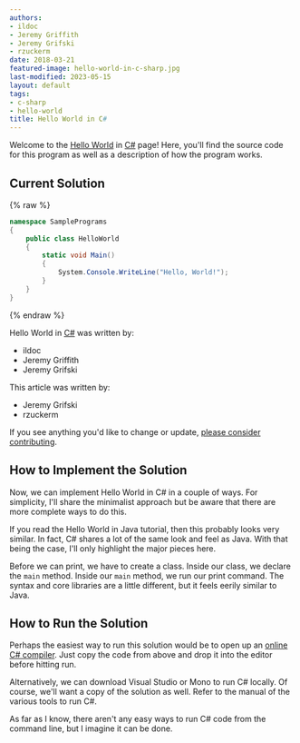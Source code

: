 ```yaml
---
authors:
- ildoc
- Jeremy Griffith
- Jeremy Grifski
- rzuckerm
date: 2018-03-21
featured-image: hello-world-in-c-sharp.jpg
last-modified: 2023-05-15
layout: default
tags:
- c-sharp
- hello-world
title: Hello World in C#
---
```


Welcome to the [Hello World](https://sampleprograms.io/projects/hello-world) in [C#](https://sampleprograms.io/languages/c-sharp) page! Here, you'll find the source code for this program as well as a description of how the program works.

## Current Solution

{% raw %}

```c#
namespace SamplePrograms
{
    public class HelloWorld
    {
        static void Main()
        {
            System.Console.WriteLine("Hello, World!");
        }
    }
}

```

{% endraw %}

Hello World in [C#](https://sampleprograms.io/languages/c-sharp) was written by:

- ildoc
- Jeremy Griffith
- Jeremy Grifski

This article was written by:

- Jeremy Grifski
- rzuckerm

If you see anything you'd like to change or update, [please consider contributing](https://github.com/TheRenegadeCoder/sample-programs).

## How to Implement the Solution

Now, we can implement Hello World in C# in a couple of ways. For simplicity,
I'll share the minimalist approach but be aware that there are more complete ways
to do this.

If you read the Hello World in Java tutorial, then this probably looks very
similar. In fact, C# shares a lot of the same look and feel as Java. With that
being the case, I'll only highlight the major pieces here.

Before we can print, we have to create a class. Inside our class, we declare
the `main` method. Inside our `main` method, we run our print command. The syntax
and core libraries are a little different, but it feels eerily similar to Java.


## How to Run the Solution

Perhaps the easiest way to run this solution would be to open up an [online C# compiler][1].
Just copy the code from above and drop it into the editor before
hitting run.

Alternatively, we can download Visual Studio or Mono to run C# locally. Of
course, we'll want a copy of the solution as well. Refer to the manual of the
various tools to run C#.

As far as I know, there aren't any easy ways to run C# code from the command
line, but I imagine it can be done.

[1]: https://www.programiz.com/csharp-programming/online-compiler/
